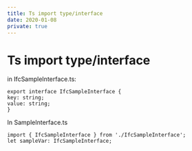 ```yaml
---
title: Ts import type/interface
date: 2020-01-08
private: true
---
```

# Ts import type/interface
in IfcSampleInterface.ts:

    export interface IfcSampleInterface {
    key: string;
    value: string;
    }

In SampleInterface.ts

    import { IfcSampleInterface } from './IfcSampleInterface';
    let sampleVar: IfcSampleInterface;
